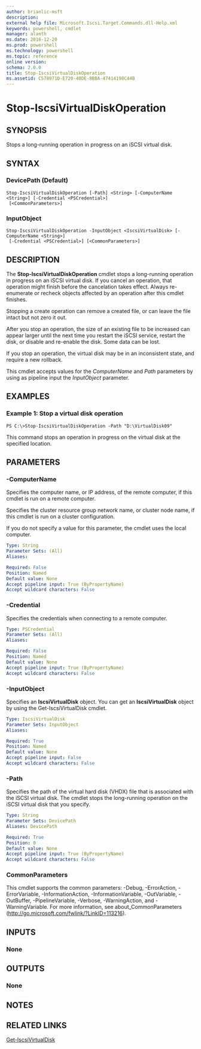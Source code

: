 ```yaml
---
author: brianlic-msft
description: 
external help file: Microsoft.Iscsi.Target.Commands.dll-Help.xml
keywords: powershell, cmdlet
manager: alanth
ms.date: 2016-12-20
ms.prod: powershell
ms.technology: powershell
ms.topic: reference
online version: 
schema: 2.0.0
title: Stop-IscsiVirtualDiskOperation
ms.assetid: C578971D-E720-40DE-8BBA-47414198C44B
---
```


# Stop-IscsiVirtualDiskOperation

## SYNOPSIS
Stops a long-running operation in progress on an iSCSI virtual disk.

## SYNTAX

### DevicePath (Default)
```
Stop-IscsiVirtualDiskOperation [-Path] <String> [-ComputerName <String>] [-Credential <PSCredential>]
 [<CommonParameters>]
```

### InputObject
```
Stop-IscsiVirtualDiskOperation -InputObject <IscsiVirtualDisk> [-ComputerName <String>]
 [-Credential <PSCredential>] [<CommonParameters>]
```

## DESCRIPTION
The **Stop-IscsiVirtualDiskOperation** cmdlet stops a long-running operation in progress on an iSCSI virtual disk.
If you cancel an operation, that operation might finish before the cancelation takes effect.
Always re-enumerate or recheck objects affected by an operation after this cmdlet finishes.

Stopping a create operation can remove a created file, or can leave the file intact but not zero it out.

After you stop an operation, the size of an existing file to be increased can appear larger until the next time you restart the iSCSI service, restart the disk, or disable and re-enable the disk.
Some data can be lost.

If you stop an operation, the virtual disk may be in an inconsistent state, and require a new rollback.

This cmdlet accepts values for the *ComputerName* and *Path* parameters by using as pipeline input the *InputObject* parameter.

## EXAMPLES

### Example 1: Stop a virtual disk operation
```
PS C:\>Stop-IscsiVirtualDiskOperation -Path "D:\VirtualDisk09"
```

This command stops an operation in progress on the virtual disk at the specified location.

## PARAMETERS

### -ComputerName
Specifies the computer name, or IP address, of the remote computer, if this cmdlet is run on a remote computer.

Specifies the cluster resource group network name, or cluster node name, if this cmdlet is run on a cluster configuration.

If you do not specify a value for this parameter, the cmdlet uses the local computer.

```yaml
Type: String
Parameter Sets: (All)
Aliases: 

Required: False
Position: Named
Default value: None
Accept pipeline input: True (ByPropertyName)
Accept wildcard characters: False
```

### -Credential
Specifies the credentials when connecting to a remote computer.

```yaml
Type: PSCredential
Parameter Sets: (All)
Aliases: 

Required: False
Position: Named
Default value: None
Accept pipeline input: True (ByPropertyName)
Accept wildcard characters: False
```

### -InputObject
Specifies an **IscsiVirtualDisk** object.
You can get an **IscsiVirtualDisk** object by using the Get-IscsiVirtualDisk cmdlet.

```yaml
Type: IscsiVirtualDisk
Parameter Sets: InputObject
Aliases: 

Required: True
Position: Named
Default value: None
Accept pipeline input: False
Accept wildcard characters: False
```

### -Path
Specifies the path of the virtual hard disk (VHDX) file that is associated with the iSCSI virtual disk.
The cmdlet stops the long-running operation on the iSCSI virtual disk that you specify.

```yaml
Type: String
Parameter Sets: DevicePath
Aliases: DevicePath

Required: True
Position: 0
Default value: None
Accept pipeline input: True (ByPropertyName)
Accept wildcard characters: False
```

### CommonParameters
This cmdlet supports the common parameters: -Debug, -ErrorAction, -ErrorVariable, -InformationAction, -InformationVariable, -OutVariable, -OutBuffer, -PipelineVariable, -Verbose, -WarningAction, and -WarningVariable. For more information, see about_CommonParameters (http://go.microsoft.com/fwlink/?LinkID=113216).

## INPUTS

### None

## OUTPUTS

### None

## NOTES

## RELATED LINKS

[Get-IscsiVirtualDisk](./Get-IscsiVirtualDisk.md)

